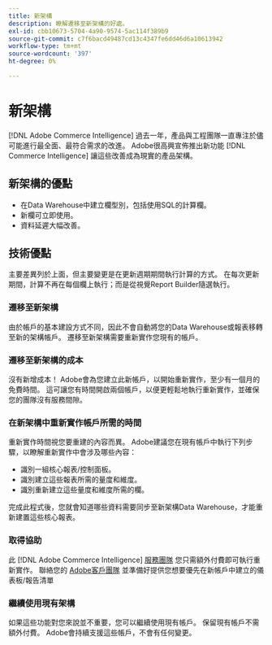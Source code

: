 ```yaml
---
title: 新架構
description: 瞭解遷移至新架構的好處。
exl-id: cbb10673-5704-4a90-9574-5ac114f389b9
source-git-commit: c7f6bacd49487cd13c4347fe6dd46d6a10613942
workflow-type: tm+mt
source-wordcount: '397'
ht-degree: 0%

---
```


# 新架構

[!DNL Adobe Commerce Intelligence] 過去一年，產品與工程團隊一直專注於儘可能進行最全面、最符合需求的改進。 Adobe很高興宣佈推出新功能 [!DNL Commerce Intelligence] 讓這些改善成為現實的產品架構。

## 新架構的優點

* 在Data Warehouse中建立欄型別，包括使用SQL的計算欄。
* 新欄可立即使用。
* 資料延遲大幅改善。

## 技術優點

主要差異列於上面，但主要變更是在更新週期期間執行計算的方式。 在每次更新期間，計算不再在每個欄上執行；而是從視覺Report Builder隨選執行。

### 遷移至新架構

由於帳戶的基本建設方式不同，因此不會自動將您的Data Warehouse或報表移轉至新的架構帳戶。 遷移至新架構需要重新實作您現有的帳戶。

### 遷移至新架構的成本

沒有新增成本！ Adobe會為您建立此新帳戶，以開始重新實作，至少有一個月的免費時間。 這可讓您有時間開啟兩個帳戶，以便更輕鬆地執行重新實作，並確保您的團隊沒有服務間隙。

### 在新架構中重新實作帳戶所需的時間

重新實作時間視您要重建的內容而異。 Adobe建議您在現有帳戶中執行下列步驟，以瞭解重新實作中會涉及哪些內容：

* 識別一組核心報表/控制面板。
* 識別建立這些報表所需的量度和維度。
* 識別重新建立這些量度和維度所需的欄。

完成此程式後，您就會知道哪些資料需要同步至新架構Data Warehouse，才能重新建置這些核心報表。

### 取得協助

此 [!DNL Adobe Commerce Intelligence] [服務團隊](https://experienceleague.adobe.com/docs/commerce-knowledge-base/kb/troubleshooting/miscellaneous/mbi-service-policies.html) 您只需額外付費即可執行重新實作。 聯絡您的 [Adobe客戶團隊](../../guide-overview.md#Submitting-a-Support-Ticket) 並準備好提供您想要優先在新帳戶中建立的儀表板/報告清單

### 繼續使用現有架構

如果這些功能對您來說並不重要，您可以繼續使用現有帳戶。 保留現有帳戶不需額外付費。 Adobe會持續支援這些帳戶，不會有任何變更。
